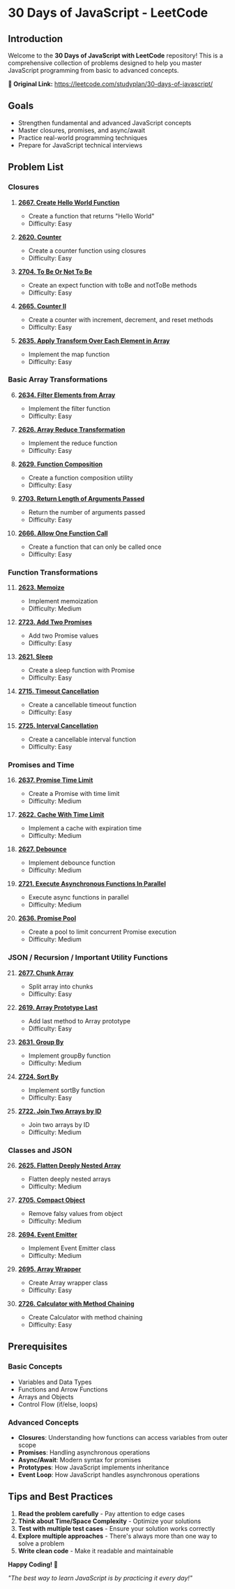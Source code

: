 # 30 Days of JavaScript - LeetCode

## Introduction

Welcome to the **30 Days of JavaScript with LeetCode** repository! This is a comprehensive collection of problems designed to help you master JavaScript programming from basic to advanced concepts.

**🔗 Original Link:** https://leetcode.com/studyplan/30-days-of-javascript/

## Goals

- Strengthen fundamental and advanced JavaScript concepts
- Master closures, promises, and async/await
- Practice real-world programming techniques
- Prepare for JavaScript technical interviews

## Problem List

### Closures
1. **[2667. Create Hello World Function](https://leetcode.com/problems/create-hello-world-function/)**
   - Create a function that returns "Hello World"
   - Difficulty: Easy

2. **[2620. Counter](https://leetcode.com/problems/counter/)**
   - Create a counter function using closures
   - Difficulty: Easy

3. **[2704. To Be Or Not To Be](https://leetcode.com/problems/to-be-or-not-to-be/)**
   - Create an expect function with toBe and notToBe methods
   - Difficulty: Easy

4. **[2665. Counter II](https://leetcode.com/problems/counter-ii/)**
   - Create a counter with increment, decrement, and reset methods
   - Difficulty: Easy

5. **[2635. Apply Transform Over Each Element in Array](https://leetcode.com/problems/apply-transform-over-each-element-in-array/)**
   - Implement the map function
   - Difficulty: Easy

### Basic Array Transformations
6. **[2634. Filter Elements from Array](https://leetcode.com/problems/filter-elements-from-array/)**
   - Implement the filter function
   - Difficulty: Easy

7. **[2626. Array Reduce Transformation](https://leetcode.com/problems/array-reduce-transformation/)**
   - Implement the reduce function
   - Difficulty: Easy

8. **[2629. Function Composition](https://leetcode.com/problems/function-composition/)**
   - Create a function composition utility
   - Difficulty: Easy

9. **[2703. Return Length of Arguments Passed](https://leetcode.com/problems/return-length-of-arguments-passed/)**
   - Return the number of arguments passed
   - Difficulty: Easy

10. **[2666. Allow One Function Call](https://leetcode.com/problems/allow-one-function-call/)**
    - Create a function that can only be called once
    - Difficulty: Easy

### Function Transformations
11. **[2623. Memoize](https://leetcode.com/problems/memoize/)**
    - Implement memoization
    - Difficulty: Medium

12. **[2723. Add Two Promises](https://leetcode.com/problems/add-two-promises/)**
    - Add two Promise values
    - Difficulty: Easy

13. **[2621. Sleep](https://leetcode.com/problems/sleep/)**
    - Create a sleep function with Promise
    - Difficulty: Easy

14. **[2715. Timeout Cancellation](https://leetcode.com/problems/timeout-cancellation/)**
    - Create a cancellable timeout function
    - Difficulty: Easy

15. **[2725. Interval Cancellation](https://leetcode.com/problems/interval-cancellation/)**
    - Create a cancellable interval function
    - Difficulty: Easy

### Promises and Time
16. **[2637. Promise Time Limit](https://leetcode.com/problems/promise-time-limit/)**
    - Create a Promise with time limit
    - Difficulty: Medium

17. **[2622. Cache With Time Limit](https://leetcode.com/problems/cache-with-time-limit/)**
    - Implement a cache with expiration time
    - Difficulty: Medium

18. **[2627. Debounce](https://leetcode.com/problems/debounce/)**
    - Implement debounce function
    - Difficulty: Medium

19. **[2721. Execute Asynchronous Functions In Parallel](https://leetcode.com/problems/execute-asynchronous-functions-in-parallel/)**
    - Execute async functions in parallel
    - Difficulty: Medium

20. **[2636. Promise Pool](https://leetcode.com/problems/promise-pool/)**
    - Create a pool to limit concurrent Promise execution
    - Difficulty: Medium

### JSON / Recursion / Important Utility Functions
21. **[2677. Chunk Array](https://leetcode.com/problems/chunk-array/)**
    - Split array into chunks
    - Difficulty: Easy

22. **[2619. Array Prototype Last](https://leetcode.com/problems/array-prototype-last/)**
    - Add last method to Array prototype
    - Difficulty: Easy

23. **[2631. Group By](https://leetcode.com/problems/group-by/)**
    - Implement groupBy function
    - Difficulty: Medium

24. **[2724. Sort By](https://leetcode.com/problems/sort-by/)**
    - Implement sortBy function
    - Difficulty: Easy

25. **[2722. Join Two Arrays by ID](https://leetcode.com/problems/join-two-arrays-by-id/)**
    - Join two arrays by ID
    - Difficulty: Medium

### Classes and JSON
26. **[2625. Flatten Deeply Nested Array](https://leetcode.com/problems/flatten-deeply-nested-array/)**
    - Flatten deeply nested arrays
    - Difficulty: Medium

27. **[2705. Compact Object](https://leetcode.com/problems/compact-object/)**
    - Remove falsy values from object
    - Difficulty: Medium

28. **[2694. Event Emitter](https://leetcode.com/problems/event-emitter/)**
    - Implement Event Emitter class
    - Difficulty: Medium

29. **[2695. Array Wrapper](https://leetcode.com/problems/array-wrapper/)**
    - Create Array wrapper class
    - Difficulty: Easy

30. **[2726. Calculator with Method Chaining](https://leetcode.com/problems/calculator-with-method-chaining/)**
    - Create Calculator with method chaining
    - Difficulty: Easy

## Prerequisites

### Basic Concepts
- Variables and Data Types
- Functions and Arrow Functions
- Arrays and Objects
- Control Flow (if/else, loops)

### Advanced Concepts
- **Closures**: Understanding how functions can access variables from outer scope
- **Promises**: Handling asynchronous operations
- **Async/Await**: Modern syntax for promises
- **Prototypes**: How JavaScript implements inheritance
- **Event Loop**: How JavaScript handles asynchronous operations

## Tips and Best Practices

1. **Read the problem carefully** - Pay attention to edge cases
2. **Think about Time/Space Complexity** - Optimize your solutions
3. **Test with multiple test cases** - Ensure your solution works correctly
4. **Explore multiple approaches** - There's always more than one way to solve a problem
5. **Write clean code** - Make it readable and maintainable

**Happy Coding! 🚀**

*"The best way to learn JavaScript is by practicing it every day!"*
